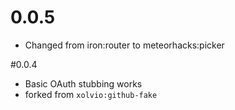 # 0.0.5

* Changed from iron:router to meteorhacks:picker

#0.0.4

* Basic OAuth stubbing works
* forked from `xolvio:github-fake`